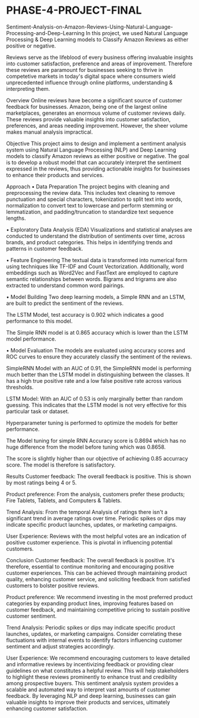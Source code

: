 # PHASE-4-PROJECT-FINAL

Sentiment-Analysis-on-Amazon-Reviews-Using-Natural-Language-Processing-and-Deep-Learning
In this project, we used Natural Language Processing & Deep Learning models to Classify Amazon Reviews as either positive or negative.

Reviews serve as the lifeblood of every business offering invaluable insights into customer satisfaction, preference and areas of improvement. Therefore these reviews are paramount for businesses seeking to thrive in competetive markets in today's digital space where consumers wield unprecedented influence through online platforms, understanding & interpreting them.

Overview
Online reviews have become a significant source of customer feedback for businesses. Amazon, being one of the largest online marketplaces, generates an enormous volume of customer reviews daily. These reviews provide valuable insights into customer satisfaction, preferences, and areas needing improvement. However, the sheer volume makes manual analysis impractical.

Objective
This project aims to design and implement a sentiment analysis system using Natural Language Processing (NLP) and Deep Learning models to classify Amazon reviews as either positive or negative. The goal is to develop a robust model that can accurately interpret the sentiment expressed in the reviews, thus providing actionable insights for businesses to enhance their products and services.

Approach
• Data Preparation
The project begins with cleaning and preprocessing the review data. This includes text cleaning to remove punctuation and special characters, tokenization to split text into words, normalization to convert text to lowercase and perform stemming or lemmatization, and padding/truncation to standardize text sequence lengths.

• Exploratory Data Analysis (EDA)
Visualizations and statistical analyses are conducted to understand the distribution of sentiments over time, across brands, and product categories. This helps in identifying trends and patterns in customer feedback.

• Feature Engineering
The textual data is transformed into numerical form using techniques like TF-IDF and Count Vectorization. Additionally, word embeddings such as Word2Vec and FastText are employed to capture semantic relationships between words. Bigrams and trigrams are also extracted to understand common word pairings.

• Model Building
Two deep learning models, a Simple RNN and an LSTM, are built to predict the sentiment of the reviews.

The LSTM Model, test accuracy is 0.902 which indicates a good performance to this model.

The Simple RNN model is at 0.865 accuracy which is lower than the LSTM model performance.

• Model Evaluation
The models are evaluated using accuracy scores and ROC curves to ensure they accurately classify the sentiment of the reviews.

SimpleRNN Model with an AUC of 0.91, the SimpleRNN model is performing much better than the LSTM model in distinguishing between the classes. It has a high true positive rate and a low false positive rate across various thresholds.

LSTM Model: With an AUC of 0.53 is only marginally better than random guessing. This indicates that the LSTM model is not very effective for this particular task or dataset.

Hyperparameter tuning is performed to optimize the models for better performance.

The Model tuning for simple RNN Accuracy score is 0.8694 which has no huge difference from the model before tuning which was 0.8658.

The score is slightly higher than our objective of achieving 0.85 accurracy score. The model is therefore is satisfactory.

Results
Customer feedback: The overall feedback is positive. This is shown by most ratings being 4 or 5.

Product preference: From the analysis, customers prefer these products; Fire Tablets, Tablets, and Computers & Tablets.

Trend Analysis: From the temporal Analysis of ratings there isn't a significant trend in average ratings over time. Periodic spikes or dips may indicate specific product launches, updates, or marketing campaigns.

User Experience: Reviews with the most helpful votes are an indication of positive customer experience. This is pivotal in influencing potential customers.

Conclusion
Customer feedback: The overall feedback is positive. It's therefore, essential to continue monitoring and encouraging positive customer experiences. This can be achieved through maintaining product quality, enhancing customer service, and soliciting feedback from satisfied customers to bolster positive reviews.

Product preference: We recommend investing in the most preferred product categories by expanding product lines, improving features based on customer feedback, and maintaining competitive pricing to sustain positive customer sentiment.

Trend Analysis: Periodic spikes or dips may indicate specific product launches, updates, or marketing campaigns. Consider correlating these fluctuations with internal events to identify factors influencing customer sentiment and adjust strategies accordingly.

User Experience: We recommend encouraging customers to leave detailed and informative reviews by incentivizing feedback or providing clear guidelines on what constitutes a helpful review. This will help stakeholders to highlight these reviews prominently to enhance trust and credibility among prospective buyers. This sentiment analysis system provides a scalable and automated way to interpret vast amounts of customer feedback. By leveraging NLP and deep learning, businesses can gain valuable insights to improve their products and services, ultimately enhancing customer satisfaction.
